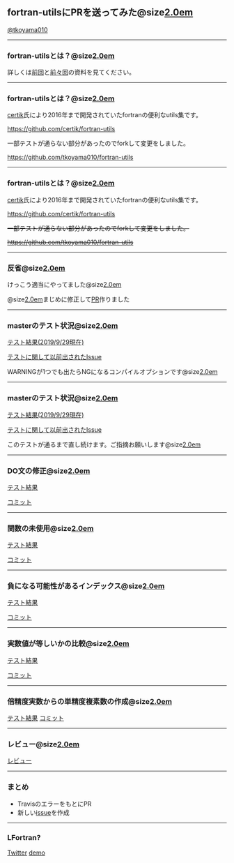 ## fortran-utilsにPRを送ってみた@size[2.0em](🤠) 
[@tkoyama010](https://twitter.com/tkoyama010)

---

### fortran-utilsとは？@size[2.0em](🤠) 

詳しくは[前回](https://gitpitch.com/tkoyama010/modernfortran-tkoyama010/modernfortran.f02#/)と[前々回](https://gitpitch.com/tkoyama010/modernfortran-tkoyama010/modernfortran.f01#/)の資料を見てください。

---

### fortran-utilsとは？@size[2.0em](🤠) 

[certik](https://github.com/certik)氏により2016年まで開発されていたfortranの便利なutils集です。

https://github.com/certik/fortran-utils

一部テストが通らない部分があったのでforkして変更をしました。

https://github.com/tkoyama010/fortran-utils

---

### fortran-utilsとは？@size[2.0em](🤠) 

[certik](https://github.com/certik)氏により2016年まで開発されていたfortranの便利なutils集です。

https://github.com/certik/fortran-utils

~~一部テストが通らない部分があったのでforkして変更をしました。~~

~~https://github.com/tkoyama010/fortran-utils~~

---

### 反省@size[2.0em](🙇) 

けっこう適当にやってました@size[2.0em](💦)

@size[2.0em](👼)まじめに修正して[PR](https://github.com/certik/fortran-utils/pull/24)作りました

---

### masterのテスト状況@size[2.0em](🤔) 

[テスト結果(2019/9/29現在)](https://github.com/tkoyama010/fortran-utils/runs/232185941)

[テストに関して以前出されたIssue](https://github.com/certik/fortran-utils/issues/19)

WARNINGが1つでも出たらNGになるコンパイルオプションです@size[2.0em](😱) 

---

### masterのテスト状況@size[2.0em](🤔) 

[テスト結果(2019/9/29現在)](https://github.com/tkoyama010/fortran-utils/runs/232185941)

[テストに関して以前出されたIssue](https://github.com/certik/fortran-utils/issues/19)

このテストが通るまで直し続けます。ご指摘お願いします@size[2.0em](🙇) 

---

### DO文の修正@size[2.0em](🏃) 

[テスト結果](https://github.com/tkoyama010/fortran-utils/runs/232207124)

[コミット](https://github.com/tkoyama010/fortran-utils/commit/1995866a2b802476838dbee847a6fe4f7e60c249)

---

### 関数の未使用@size[2.0em](🏃) 

[テスト結果](https://github.com/tkoyama010/fortran-utils/runs/232207124)

[コミット](https://github.com/tkoyama010/fortran-utils/commit/5e3ac66a3be635819f4d1be6a84bcb878da3a4d8)

---

### 負になる可能性があるインデックス@size[2.0em](🏃) 

[テスト結果](https://travis-ci.com/tkoyama010/fortran-utils/builds/128721873)

[コミット](https://github.com/tkoyama010/fortran-utils/commit/c4c39f6a9fc64638f99f1c0f554ff0b3128bf9d9)

---

### 実数値が等しいかの比較@size[2.0em](🏃) 

[テスト結果](https://github.com/tkoyama010/fortran-utils/runs/236940764)

[コミット](https://github.com/tkoyama010/fortran-utils/commit/bcbdd5dc10da180db00c001a64215928006183bd)

---

### 倍精度実数からの単精度複素数の作成@size[2.0em](🏃) 

[テスト結果](https://github.com/tkoyama010/fortran-utils/runs/239593677)
[コミット](https://github.com/tkoyama010/fortran-utils/commit/1ea516cb35924167d16d9ecab72a9339ce9bd0ce)

---

### レビュー@size[2.0em](👨‍💻) 

[レビュー](https://github.com/certik/fortran-utils/pull/24)

---

### まとめ

- TravisのエラーをもとにPR
- 新しい[issue](https://github.com/certik/fortran-utils/issues/25)を作成

---

### LFortran?
[Twitter](https://twitter.com/OndrejCertik/status/1150507549822558208)
[demo](https://lfortran.org/)
